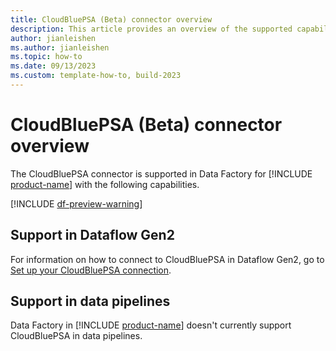 ```yaml
---
title: CloudBluePSA (Beta) connector overview
description: This article provides an overview of the supported capabilities of the CloudBluePSA connector.
author: jianleishen
ms.author: jianleishen
ms.topic: how-to
ms.date: 09/13/2023
ms.custom: template-how-to, build-2023
---
```


# CloudBluePSA (Beta) connector overview

The CloudBluePSA connector is supported in Data Factory for [!INCLUDE [product-name](../includes/product-name.md)] with the following capabilities.

[!INCLUDE [df-preview-warning](includes/data-factory-preview-warning.md)]

## Support in Dataflow Gen2

For information on how to connect to CloudBluePSA in Dataflow Gen2, go to [Set up your CloudBluePSA connection](connector-cloudbluepsa.md).

## Support in data pipelines

Data Factory in [!INCLUDE [product-name](../includes/product-name.md)] doesn't currently support CloudBluePSA in data pipelines.
